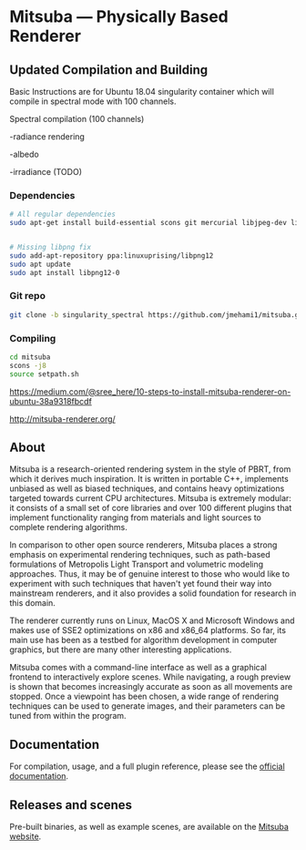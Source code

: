 Mitsuba — Physically Based Renderer
===================================

## Updated Compilation and Building

Basic Instructions are for Ubuntu 18.04 singularity container which will compile in spectral mode with 100 channels.



Spectral compilation (100 channels)

-radiance rendering

-albedo

-irradiance (TODO)



### Dependencies

```bash
# All regular dependencies
sudo apt-get install build-essential scons git mercurial libjpeg-dev libilmbase-dev libxerces-c-dev libboost-all-dev libopenexr-dev libglewmx-dev libxxf86vm-dev libpcrecpp0v5 libeigen3-dev libfftw3-dev libcollada-dom2.4-dp-dev


# Missing libpng fix
sudo add-apt-repository ppa:linuxuprising/libpng12
sudo apt update
sudo apt install libpng12-0

```



### Git repo

```bash
git clone -b singularity_spectral https://github.com/jmehami1/mitsuba.git
```



### Compiling

```bash
cd mitsuba
scons -j8
source setpath.sh
```

https://medium.com/@sree_here/10-steps-to-install-mitsuba-renderer-on-ubuntu-38a9318fbcdf

http://mitsuba-renderer.org/

## About

Mitsuba is a research-oriented rendering system in the style of PBRT, from which it derives much inspiration. It is written in portable C++, implements unbiased as well as biased techniques, and contains heavy optimizations targeted towards current CPU architectures. Mitsuba is extremely modular: it consists of a small set of core libraries and over 100 different plugins that implement functionality ranging from materials and light sources to complete rendering algorithms.

In comparison to other open source renderers, Mitsuba places a strong emphasis on experimental rendering techniques, such as path-based formulations of Metropolis Light Transport and volumetric modeling approaches. Thus, it may be of genuine interest to those who would like to experiment with such techniques that haven't yet found their way into mainstream renderers, and it also provides a solid foundation for research in this domain.

The renderer currently runs on Linux, MacOS X and Microsoft Windows and makes use of SSE2 optimizations on x86 and x86_64 platforms. So far, its main use has been as a testbed for algorithm development in computer graphics, but there are many other interesting applications.

Mitsuba comes with a command-line interface as well as a graphical frontend to interactively explore scenes. While navigating, a rough preview is shown that becomes increasingly accurate as soon as all movements are stopped. Once a viewpoint has been chosen, a wide range of rendering techniques can be used to generate images, and their parameters can be tuned from within the program.

## Documentation

For compilation, usage, and a full plugin reference, please see the [official documentation](http://mitsuba-renderer.org/docs.html).

## Releases and scenes

Pre-built binaries, as well as example scenes, are available on the [Mitsuba website](http://mitsuba-renderer.org/download.html).
